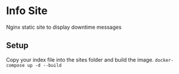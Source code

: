# Info Site
Nginx static site to display downtime messages

## Setup
Copy your index file into the sites folder and build the image.
`docker-compose up -d --build`
